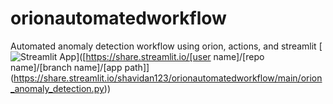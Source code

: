# orionautomatedworkflow
Automated anomaly detection workflow using orion, actions, and streamlit
[![Streamlit App](https://static.streamlit.io/badges/streamlit_badge_black_white.svg)]([https://share.streamlit.io/[user name]/[repo name]/[branch name]/[app path]](https://share.streamlit.io/shavidan123/orionautomatedworkflow/main/orion_anomaly_detection.py))
